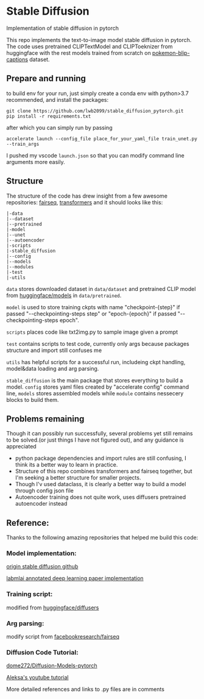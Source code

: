 # Stable Diffusion
Implementation of stable diffusion in pytorch

This repo implements the text-to-image model stable diffusion in pytorch. The code uses pretrained CLIPTextModel and CLIPToeknizer from huggingface with the rest models trained from scratch on [pokemon-blip-captions](https://huggingface.co/datasets/lambdalabs/pokemon-blip-captions) dataset.

## Prepare and running

to build env for your run, just simply create a conda env with python>3.7 recommended, and install the packages:

    git clone https://github.com/lwb2099/stable_diffusion_pytorch.git
    pip install -r requirements.txt

after which you can simply run by passing 
    
    accelerate launch --config_file place_for_your_yaml_file train_unet.py --train_args

I pushed my vscode `launch.json` so that you can modify command line arguments more easily.

## Structure
The structure of the code has drew insight from a few awesome repositories: [fairseq](https://github.com/facebookresearch/fairseq), [transformers](https://github.com/huggingface/transformers) and it should looks like this:

    |-data
    |--dataset
    |--pretrained
    |-model
    |--unet
    |--autoencoder
    |-scripts
    |-stable_diffusion
    |--config
    |--models
    |--modules
    |-test
    |-utils
`data` stores downloaded dataset in `data/dataset` and pretrained CLIP model from [huggingface/models](https://huggingface.co/models) in `data/pretrained`. 

`model` is used to store training ckpts with name "checkpoint-{step}" if passed "--checkpointing-steps step" or "epoch-{epoch}" if passed "--checkpointing-steps epoch". 

`scripts` places code like txt2img.py to sample image given a prompt

`test` contains scripts to test code, currently only args because packages structure and import still confuses me

`utils` has helpful scripts for a successful run, includeing ckpt handling, model&data loading and arg parsing.

`stable_diffusion` is the main package that stores everything to build a model. `config` stores yaml files created by "accelerate config" command line, `models` stores assembled models while `module` contains nessecery blocks to build them.

## Problems remaining
Though it can possibly run successfully, several problems yet still remains to be solved.(or just things I have not figured out), and any guidance is appreciated

- python package dependencies and import rules are still confusing, I think its a better way to learn in practice. 
- Structure of this repo combines transformers and fairseq together, but I'm seeking a better structure for smaller projects.
- Though I'v used dataclass, it is clearly a better way to build a model through config json file
- Autoencoder training does not quite work, uses diffusers pretrained autoencoder instead


## Reference:
Thanks to the following amazing repositories that helped me build this code:

### Model implementation:
[origin stable diffusion github](https://github.com/CompVis/stable-diffusion)

[labmlai annotated deep learning paper implementation](https://github.com/labmlai/annotated_deep_learning_paper_implementations/blob/master/labml_nn/diffusion/stable_diffusion)

### Training script:
modified from [huggingface/diffusers](https://github.com/huggingface/diffusers)

### Arg parsing:
modify script from [facebookresearch/fairseq](https://github.com/facebookresearch/fairseq) 

### Diffusion Code Tutorial: 
[dome272/Diffusion-Models-pytorch](https://github.com/dome272/Diffusion-Models-pytorch)

[Aleksa's youtube tutorial](https://www.youtube.com/watch?v=y7J6sSO1k50&t=3197s)

More detailed references and links to .py files are in comments